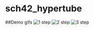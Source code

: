 # sch42_hypertube

##Demo gifs
![1 step](https://github.com/Dindonpingpong/sch42_matcha/blob/master/readme_src/1.gif)
![2 step](https://github.com/Dindonpingpong/sch42_matcha/blob/master/readme_src/2.gif)
![3 step](https://github.com/Dindonpingpong/sch42_matcha/blob/master/readme_src/3.gif)